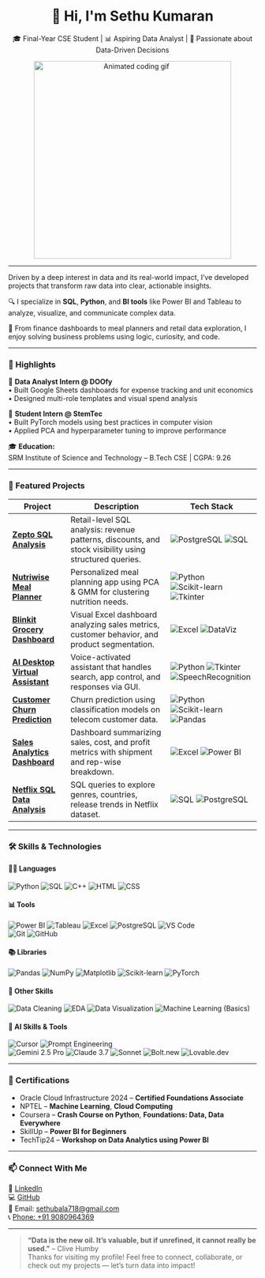 
<h1 align="center">👋 Hi, I'm Sethu Kumaran</h1>

<p align="center">
  🎓 Final-Year CSE Student | 📊 Aspiring Data Analyst | 🧠 Passionate about Data-Driven Decisions
</p>

<p align="center">
  <img src="https://cdn.dribbble.com/users/730703/screenshots/6581243/avento.gif" width="400" alt="Animated coding gif" />
</p>

---


Driven by a deep interest in data and its real-world impact, I’ve developed projects that transform raw data into clear, actionable insights.

🔍 I specialize in **SQL**, **Python**, and **BI tools** like Power BI and Tableau to analyze, visualize, and communicate complex data.

🧩 From finance dashboards to meal planners and retail data exploration, I enjoy solving business problems using logic, curiosity, and code.

---

### 🚀 Highlights

💼 **Data Analyst Intern @ DOOfy**  
• Built Google Sheets dashboards for expense tracking and unit economics  
• Designed multi-role templates and visual spend analysis

🧠 **Student Intern @ StemTec**  
• Built PyTorch models using best practices in computer vision  
• Applied PCA and hyperparameter tuning to improve performance

🎓 **Education:**  
SRM Institute of Science and Technology – B.Tech CSE | CGPA: 9.26

---

### 🌟 Featured Projects

| Project | Description | Tech Stack |
|--------|-------------|------------|
| [**Zepto SQL Analysis**](https://github.com/Sethu0073/Zepto-SQL-DataAnalysis-Project) | Retail-level SQL analysis: revenue patterns, discounts, and stock visibility using structured queries. | ![PostgreSQL](https://img.shields.io/badge/PostgreSQL-336791?style=flat&logo=postgresql&logoColor=white) ![SQL](https://img.shields.io/badge/SQL-003B57?style=flat&logo=sqlite&logoColor=white) |
| [**Nutriwise Meal Planner**](https://github.com/Sethu0073/Nutriwise-Data-Driven_Meal_Planner) | Personalized meal planning app using PCA & GMM for clustering nutrition needs. | ![Python](https://img.shields.io/badge/Python-3776AB?style=flat&logo=python&logoColor=white) ![Scikit-learn](https://img.shields.io/badge/Scikit--Learn-F7931E?style=flat&logo=scikit-learn&logoColor=white) ![Tkinter](https://img.shields.io/badge/Tkinter-FF6F00?style=flat&logo=python&logoColor=white) |
| [**Blinkit Grocery Dashboard**](https://github.com/Sethu0073/Blinkit-Grocery-Analysis) | Visual Excel dashboard analyzing sales metrics, customer behavior, and product segmentation. | ![Excel](https://img.shields.io/badge/Excel-217346?style=flat&logo=microsoft-excel&logoColor=white) ![DataViz](https://img.shields.io/badge/Data--Visualization-F4B400?style=flat&logo=google-analytics&logoColor=black) |
| [**AI Desktop Virtual Assistant**](https://github.com/Sethu0073/Virtual-Assistant-) | Voice-activated assistant that handles search, app control, and responses via GUI. | ![Python](https://img.shields.io/badge/Python-3776AB?style=flat&logo=python&logoColor=white) ![Tkinter](https://img.shields.io/badge/Tkinter-FF6F00?style=flat&logo=python&logoColor=white) ![SpeechRecognition](https://img.shields.io/badge/SpeechRecognition-4CAF50?style=flat&logo=voice-recognition&logoColor=white) |
| [**Customer Churn Prediction**](https://github.com/Sethu0073/CustomerChurnPrediction) | Churn prediction using classification models on telecom customer data. | ![Python](https://img.shields.io/badge/Python-3776AB?style=flat&logo=python&logoColor=white) ![Scikit-learn](https://img.shields.io/badge/Scikit--Learn-F7931E?style=flat&logo=scikit-learn&logoColor=white) ![Pandas](https://img.shields.io/badge/Pandas-150458?style=flat&logo=pandas&logoColor=white) |
| [**Sales Analytics Dashboard**](https://github.com/Sethu0073/Sales-Analytics-Dashboard) | Dashboard summarizing sales, cost, and profit metrics with shipment and rep-wise breakdown. | ![Excel](https://img.shields.io/badge/Excel-217346?style=flat&logo=microsoft-excel&logoColor=white) ![Power BI](https://img.shields.io/badge/Power_BI-F2C811?style=flat&logo=powerbi&logoColor=black) |
| [**Netflix SQL Data Analysis**](https://github.com/Sethu0073/Sql_Netflix_Project) | SQL queries to explore genres, countries, release trends in Netflix dataset. | ![SQL](https://img.shields.io/badge/SQL-003B57?style=flat&logo=sqlite&logoColor=white) ![PostgreSQL](https://img.shields.io/badge/PostgreSQL-336791?style=flat&logo=postgresql&logoColor=white) |

---

### 🛠️ Skills & Technologies

#### 👨‍💻 Languages  
![Python](https://img.shields.io/badge/Python-3776AB?style=for-the-badge&logo=python&logoColor=white) 
![SQL](https://img.shields.io/badge/SQL-003B57?style=for-the-badge&logo=postgresql&logoColor=white) 
![C++](https://img.shields.io/badge/C++-00599C?style=for-the-badge&logo=c%2B%2B&logoColor=white) 
![HTML](https://img.shields.io/badge/HTML5-E34F26?style=for-the-badge&logo=html5&logoColor=white) 
![CSS](https://img.shields.io/badge/CSS3-1572B6?style=for-the-badge&logo=css3&logoColor=white)

#### 📊 Tools  
![Power BI](https://img.shields.io/badge/Power_BI-F2C811?style=for-the-badge&logo=powerbi&logoColor=black) 
![Tableau](https://img.shields.io/badge/Tableau-E97627?style=for-the-badge&logo=tableau&logoColor=white) 
![Excel](https://img.shields.io/badge/Excel-217346?style=for-the-badge&logo=microsoft-excel&logoColor=white) 
![PostgreSQL](https://img.shields.io/badge/PostgreSQL-336791?style=for-the-badge&logo=postgresql&logoColor=white) 
![VS Code](https://img.shields.io/badge/VS_Code-007ACC?style=for-the-badge&logo=visual-studio-code&logoColor=white)  
![Git](https://img.shields.io/badge/Git-F05032?style=for-the-badge&logo=git&logoColor=white) 
![GitHub](https://img.shields.io/badge/GitHub-181717?style=for-the-badge&logo=github&logoColor=white)

#### 📚 Libraries  
![Pandas](https://img.shields.io/badge/Pandas-150458?style=for-the-badge&logo=pandas&logoColor=white) 
![NumPy](https://img.shields.io/badge/Numpy-013243?style=for-the-badge&logo=numpy&logoColor=white) 
![Matplotlib](https://img.shields.io/badge/Matplotlib-2C5BB4?style=for-the-badge&logo=matplotlib&logoColor=white) 
![Scikit-learn](https://img.shields.io/badge/Scikit--Learn-F7931E?style=for-the-badge&logo=scikit-learn&logoColor=white) 
![PyTorch](https://img.shields.io/badge/PyTorch-EE4C2C?style=for-the-badge&logo=pytorch&logoColor=white)

#### 🧠 Other Skills  
![Data Cleaning](https://img.shields.io/badge/Data_Cleaning-6C63FF?style=for-the-badge&logo=databricks&logoColor=white) 
![EDA](https://img.shields.io/badge/EDA-1F77B4?style=for-the-badge&logo=chartdotjs&logoColor=white) 
![Data Visualization](https://img.shields.io/badge/Data_Visualization-F9A825?style=for-the-badge&logo=plotly&logoColor=black) 
![Machine Learning (Basics)](https://img.shields.io/badge/Machine_Learning_(Basics)-0A9396?style=for-the-badge&logo=scikit-learn&logoColor=white)

#### 🤖 AI Skills & Tools  
![Cursor](https://img.shields.io/badge/Cursor-222222?style=for-the-badge&logo=visualstudiocode&logoColor=white) 
![Prompt Engineering](https://img.shields.io/badge/Prompt--Engineering-blueviolet?style=for-the-badge)  
![Gemini 2.5 Pro](https://img.shields.io/badge/Gemini_2.5_Pro-4285F4?style=for-the-badge&logo=google&logoColor=white) 
![Claude 3.7](https://img.shields.io/badge/Claude_3.7-8B5CF6?style=for-the-badge&logo=anthropic&logoColor=white) 
![Sonnet](https://img.shields.io/badge/Sonnet-v0.dev-blue?style=for-the-badge&logo=vercel&logoColor=white) 
![Bolt.new](https://img.shields.io/badge/Bolt.new-202020?style=for-the-badge&logo=lightning&logoColor=white) 
![Lovable.dev](https://img.shields.io/badge/Lovable.dev-FF69B4?style=for-the-badge&logo=heart&logoColor=white)

---

### 🏅 Certifications
- Oracle Cloud Infrastructure 2024 – **Certified Foundations Associate**
- NPTEL – **Machine Learning**, **Cloud Computing**
- Coursera – **Crash Course on Python**, **Foundations: Data, Data Everywhere**
- SkillUp – **Power BI for Beginners**
- TechTip24 – **Workshop on Data Analytics using Power BI**

---

### 📫 Connect With Me

🤝 [LinkedIn](https://www.linkedin.com/in/sethu-kumaran/)  
💻 [GitHub](https://github.com/Sethu0073)  
📧 Email: [sethubala718@gmail.com](mailto:sethubala718@gmail.com)  
📞 [Phone: +91 9080964369](tel:+919080964369)

---

> **“Data is the new oil. It’s valuable, but if unrefined, it cannot really be used.”** – Clive Humby  
Thanks for visiting my profile! Feel free to connect, collaborate, or check out my projects — let’s turn data into impact!
